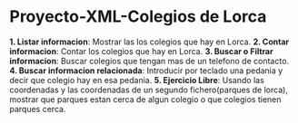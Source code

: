 # Proyecto-XML-Colegios de Lorca

**1. Listar informacion**: Mostrar las los colegios que hay en Lorca.
**2. Contar informacion**: Contar los colegios que hay en Lorca.
**3. Buscar o Filtrar informacion**: Buscar colegios que tengan mas de un telefono de contacto.
**4. Buscar informacion relacionada**: Introducir por teclado una pedania y decir que colegio hay en esa pedania.
**5. Ejercicio Libre**: Usando las coordenadas y las coordenadas de un segundo fichero(parques de lorca), mostrar que parques estan cerca de algun colegio o que colegios tienen parques cerca. 